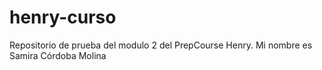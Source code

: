 # henry-curso
Repositorio de prueba del modulo 2 del PrepCourse Henry. Mi nombre es Samira 
Córdoba Molina

